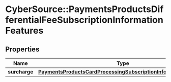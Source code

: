 # CyberSource::PaymentsProductsDifferentialFeeSubscriptionInformationFeatures

## Properties
Name | Type | Description | Notes
------------ | ------------- | ------------- | -------------
**surcharge** | [**PaymentsProductsCardProcessingSubscriptionInformationFeatures**](PaymentsProductsCardProcessingSubscriptionInformationFeatures.md) |  | [optional] 


